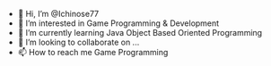 - 👋 Hi, I’m @Ichinose77
- 👀 I’m interested in Game Programming & Development
- 🌱 I’m currently learning Java Object Based Oriented Programming
- 💞️ I’m looking to collaborate on ...
- 📫 How to reach me Game Programming

<!---
Ichinose77/Ichinose77 is a ✨ special ✨ repository because its `README.md` (this file) appears on your GitHub profile.
You can click the Preview link to take a look at your changes.
--->
